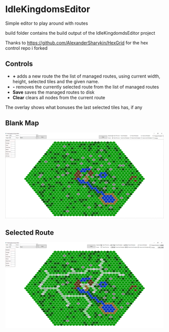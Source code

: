 IdleKingdomsEditor
==================

Simple editor to play around with routes

build folder contains the build output of the IdleKingdomdsEditor project

Thanks to https://github.com/AlexanderSharykin/HexGrid for the hex control repo i forked

Controls
--------

* **\+** adds a new route the the list of managed routes, using current width, height, selected tiles and the given name.
* **\-** removes the currently selected route from the list of managed routes
* **Save** saves the managed routes to disk
* **Clear** clears all nodes from the current route

The overlay shows what bonuses the last selected tiles has, if any

Blank Map
---------

![clear map](Screenshots/blank.png)

Selected Route
--------------

![selected route map](Screenshots/selected.png)